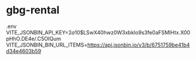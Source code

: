 # gbg-rental

.env
VITE_JSONBIN_API_KEY=$2a$10$LSwX40hwz0W3xbkIo9s3fe0aFSMlHtx.X00pHhO.DE4e/.C5OIQum
VITE_JSONBIN_BIN_URL_ITEMS=https://api.jsonbin.io/v3/b/6751759be41b4d34e4603b59